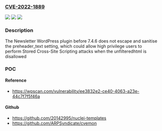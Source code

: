 ### [CVE-2022-1889](https://cve.mitre.org/cgi-bin/cvename.cgi?name=CVE-2022-1889)
![](https://img.shields.io/static/v1?label=Product&message=Newsletter%20%E2%80%93%20Send%20awesome%20emails%20from%20WordPress&color=blue)
![](https://img.shields.io/static/v1?label=Version&message=7.4.6%3C%207.4.6%20&color=brighgreen)
![](https://img.shields.io/static/v1?label=Vulnerability&message=CWE-79%20Cross-site%20Scripting%20(XSS)&color=brighgreen)

### Description

The Newsletter WordPress plugin before 7.4.6 does not escape and sanitise the preheader_text setting, which could allow high privilege users to perform Stored Cross-Site Scripting attacks when the unfilteredhtml is disallowed

### POC

#### Reference
- https://wpscan.com/vulnerability/ee3832e2-ce40-4063-a23e-44c7f7f5f46a

#### Github
- https://github.com/20142995/nuclei-templates
- https://github.com/ARPSyndicate/cvemon

